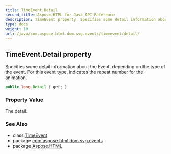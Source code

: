 ```yaml
---
title: TimeEvent.Detail
second_title: Aspose.HTML for Java API Reference
description: TimeEvent property. Specifies some detail information about the Event depending on the type of the event. For this event type indicates the repeat number for the animation
type: docs
weight: 10
url: /java/com.aspose.html.dom.svg.events/timeevent/detail/
---
```

## TimeEvent.Detail property

Specifies some detail information about the Event, depending on the type of the event. For this event type, indicates the repeat number for the animation.

```java
public long Detail { get; }
```

### Property Value

The detail.

### See Also

* class [TimeEvent](../)
* package [com.aspose.html.dom.svg.events](../../timeevent/)
* package [Aspose.HTML](../../../)
